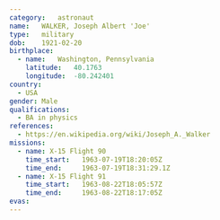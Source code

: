 ```yaml
---
category:	astronaut
name:	WALKER, Joseph Albert 'Joe'
type:	military
dob:	1921-02-20
birthplace:
  - name:	Washington, Pennsylvania
    latitude:	40.1763
    longitude:	-80.242401
country:
  - USA
gender:	Male
qualifications:
  - BA in physics
references:
  - https://en.wikipedia.org/wiki/Joseph_A._Walker
missions:
  - name: X-15 Flight 90
    time_start:   1963-07-19T18:20:05Z
    time_end:     1963-07-19T18:31:29.1Z
  - name: X-15 Flight 91
    time_start:   1963-08-22T18:05:57Z
    time_end:     1963-08-22T18:17:05Z
evas:
---
```


